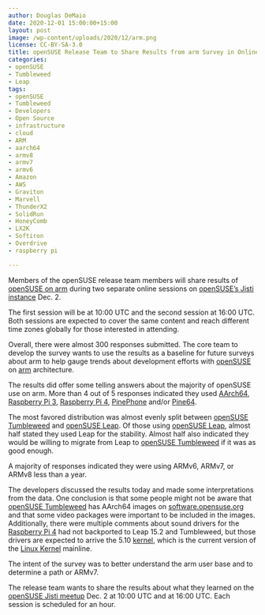 ```yaml
---
author: Douglas DeMaio
date: 2020-12-01 15:00:00+15:00
layout: post
image: /wp-content/uploads/2020/12/arm.png
license: CC-BY-SA-3.0
title: openSUSE Release Team to Share Results from arm Survey in Online Meetup
categories:
- openSUSE
- Tumbleweed
- Leap
tags:
- openSUSE
- Tumbleweed
- Developers
- Open Source
- infrastructure
- cloud
- ARM
- aarch64
- armv8
- armv7
- armv6
- Amazon
- AWS
- Graviton
- Marvell
- ThunderX2
- SolidRun
- HoneyComb
- LX2K
- Softiron
- Overdrive
- raspberry pi

---
```


Members of the openSUSE release team members will share results of [openSUSE on arm](https://news.opensuse.org/2020/11/09/openSUSE-on-Arm-survey/) during two separate online sessions on [openSUSE’s Jisti instance](https://meet.opensuse.org/ReleaseEngineeringMeeting) Dec. 2.

The first session will be at 10:00 UTC and the second session at 16:00 UTC. Both sessions are expected to cover the same content and reach different time zones globally for those interested in attending.

Overall, there were almost 300 responses submitted. The core team to develop the survey wants to use the results as a baseline for future surveys about arm to help gauge trends about development efforts with [openSUSE](https://www.opensuse.org/) on [arm](https://www.arm.com/) architecture.

The results did offer some telling answers about the majority of openSUSE use on arm. More than 4 out of 5 responses indicated they used [AArch64](https://en.wikipedia.org/wiki/AArch64), [Raspberry Pi 3](https://www.raspberrypi.org/products/raspberry-pi-3-model-b/), [Raspberry Pi 4](https://www.raspberrypi.org/products/raspberry-pi-4-model-b/?resellerType=home), [PinePhone](https://www.pine64.org/pinephone/) and/or [Pine64](https://www.pine64.org/).

The most favored distribution was almost evenly split between [openSUSE Tumbleweed](https://software.opensuse.org/distributions/tumbleweed) and [openSUSE Leap](https://software.opensuse.org/distributions/leap). Of those using [openSUSE Leap](https://software.opensuse.org/distributions/leap), almost half stated they used Leap for the stability. Almost half also indicated they would be willing to migrate from Leap to [openSUSE Tumbleweed](https://software.opensuse.org/distributions/tumbleweed) if it was as good enough.

A majority of responses indicated they were using ARMv6, ARMv7, or ARMv8 less than a year.

The developers discussed the results today and made some interpretations from the data. One conclusion is that some people might not be aware that [openSUSE Tumbleweed](https://software.opensuse.org/distributions/tumbleweed) has AArch64 images on [software.opensuse.org](https://software.opensuse.org/) and that some video packages were important to be included in the images. Additionally, there were multiple comments about sound drivers for the [Raspberry Pi 4](https://www.raspberrypi.org/products/raspberry-pi-4-model-b/?resellerType=home) had not backported to Leap 15.2 and Tumbleweed, but those drivers are expected to arrive the 5.10 [kernel](https://www.kernel.org/), which is the current version of the [Linux Kernel](https://www.kernel.org/) mainline.

The intent of the survey was to better understand the arm user base and to determine a path or ARMv7. 

The release team wants to share the results about what they learned on the [openSUSE Jisti meetup](https://meet.opensuse.org/ReleaseEngineeringMeeting) Dec. 2 at 10:00 UTC and at 16:00 UTC. Each session is scheduled for an hour.
